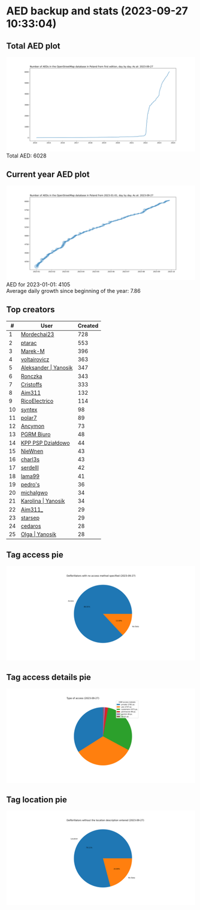 # AED backup and stats (2023-09-27 10:33:04)


## Total AED plot
![](report_data/total_aed.svg)
Total AED: 6028

## Current year AED plot
![](report_data/current_year_aed.svg)\
AED for 2023-01-01: 4105\
Average daily growth since beginning of the year: 7.86

## Top creators
| # | User | Created |
| ------------- | ------------- | ------------- |
| 1 | [Mordechai23](<https://www.openstreetmap.org/user/Mordechai23>) | 728 |
| 2 | [ptarac](<https://www.openstreetmap.org/user/ptarac>) | 553 |
| 3 | [Marek-M](<https://www.openstreetmap.org/user/Marek-M>) | 396 |
| 4 | [voltairovicz](<https://www.openstreetmap.org/user/voltairovicz>) | 363 |
| 5 | [Aleksander &#124; Yanosik](<https://www.openstreetmap.org/user/Aleksander &#124; Yanosik>) | 347 |
| 6 | [Ronczka](<https://www.openstreetmap.org/user/Ronczka>) | 343 |
| 7 | [Cristoffs](<https://www.openstreetmap.org/user/Cristoffs>) | 333 |
| 8 | [Aim311](<https://www.openstreetmap.org/user/Aim311>) | 132 |
| 9 | [RicoElectrico](<https://www.openstreetmap.org/user/RicoElectrico>) | 114 |
| 10 | [syntex](<https://www.openstreetmap.org/user/syntex>) | 98 |
| 11 | [polar7](<https://www.openstreetmap.org/user/polar7>) | 89 |
| 12 | [Ancymon](<https://www.openstreetmap.org/user/Ancymon>) | 73 |
| 13 | [PGRM Biuro](<https://www.openstreetmap.org/user/PGRM Biuro>) | 48 |
| 14 | [KPP PSP Działdowo](<https://www.openstreetmap.org/user/KPP PSP Działdowo>) | 44 |
| 15 | [NieWnen](<https://www.openstreetmap.org/user/NieWnen>) | 43 |
| 16 | [charl3s](<https://www.openstreetmap.org/user/charl3s>) | 43 |
| 17 | [serdelll](<https://www.openstreetmap.org/user/serdelll>) | 42 |
| 18 | [lama99](<https://www.openstreetmap.org/user/lama99>) | 41 |
| 19 | [pedro's](<https://www.openstreetmap.org/user/pedro's>) | 36 |
| 20 | [michalgwo](<https://www.openstreetmap.org/user/michalgwo>) | 34 |
| 21 | [Karolina &#124; Yanosik](<https://www.openstreetmap.org/user/Karolina &#124; Yanosik>) | 34 |
| 22 | [Aim311_](<https://www.openstreetmap.org/user/Aim311_>) | 29 |
| 23 | [starsep](<https://www.openstreetmap.org/user/starsep>) | 29 |
| 24 | [cedaros](<https://www.openstreetmap.org/user/cedaros>) | 28 |
| 25 | [Olga &#124; Yanosik](<https://www.openstreetmap.org/user/Olga &#124; Yanosik>) | 28 |

## Tag access pie
![](report_data/tag_access.svg)

## Tag access details pie
![](report_data/tag_access_details.svg)

## Tag location pie
![](report_data/tag_location.svg)
